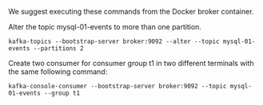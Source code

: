 We suggest executing these commands from the Docker broker container.

Alter the topic mysql-01-events to more than one partition.
```
kafka-topics --bootstrap-server broker:9092 --alter --topic mysql-01-events --partitions 2
```

Create two consumer for consumer group t1 in two different terminals with the same following command:
```
kafka-console-consumer --bootstrap-server broker:9092 --topic mysql-01-events --group t1
```
